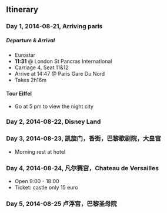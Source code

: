 ## Itinerary

### Day 1, 2014-08-21, Arriving paris

##### Departure & Arrival

- Eurostar
- **11:31** @ London St Pancras International
- Carriage 4, Seat 11&12
- Arrive at 14:47 @ Paris Gare Du Nord
- Takes 2h16m

#### Tour Eiffel
- Go at 5 pm to view the night city


### Day 2, 2014-08-22, Disney Land


### Day 3, 2014-08-23, 凯旋门，香街，巴黎歌剧院，大皇宫
- Morning rest at hotel

### Day 4, 2014-08-24, 凡尔赛宫，Chateau de Versailles
- Open 9:00 - 18:00
- Ticket: castle only 15 euro

### Day 5, 2014-08-25 卢浮宫，巴黎圣母院
